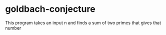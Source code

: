 # goldbach-conjecture
This program takes an input n and finds a sum of two primes that gives that number
